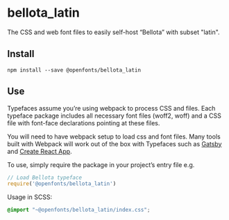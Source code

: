 
# bellota_latin

The CSS and web font files to easily self-host “Bellota” with subset "latin".

## Install

`npm install --save @openfonts/bellota_latin`

## Use

Typefaces assume you’re using webpack to process CSS and files. Each typeface
package includes all necessary font files (woff2, woff) and a CSS file with
font-face declarations pointing at these files.

You will need to have webpack setup to load css and font files. Many tools built
with Webpack will work out of the box with Typefaces such as [Gatsby](https://github.com/gatsbyjs/gatsby)
and [Create React App](https://github.com/facebookincubator/create-react-app).

To use, simply require the package in your project’s entry file e.g.

```javascript
// Load Bellota typeface
require('@openfonts/bellota_latin')
```

Usage in SCSS:
```scss
@import "~@openfonts/bellota_latin/index.css";
```
